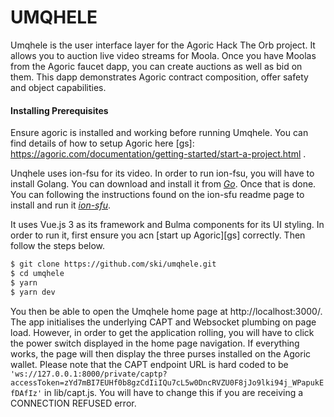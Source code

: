 # UMQHELE
Umqhele is the user interface layer for the Agoric Hack The Orb project. It allows you to auction live video streams for Moola. Once you have Moolas
from the Agoric faucet dapp, you can create auctions as well as bid on them. This dapp demonstrates Agoric contract composition, offer safety and object
capabilities.

#### Installing Prerequisites
Ensure agoric is installed and working before running Umqhele. You can find details of how to setup Agoric here [gs]: https://agoric.com/documentation/getting-started/start-a-project.html .

Unqhele uses ion-fsu for its video. In order to run ion-fsu, you will have to install Golang. You can download and install it from *[Go](https://golang.org/doc/install)*. Once that is done. You can following the instructions found on the ion-sfu readme page to install and run it *[ion-sfu](https://github.com/pion/ion-sfu)*.

 It uses Vue.js 3 as its framework and Bulma components for its UI styling. In order to run it, first ensure you acn [start up Agoric][gs] correctly. Then follow the steps below.
```bash
$ git clone https://github.com/ski/umqhele.git
$ cd umqhele
$ yarn
$ yarn dev
```
You then be able to open the Umqhele home page at http://localhost:3000/. The app initialises the underlying CAPT and Websocket plumbing on page load. However, in order to get the application rolling, you will have to click the power switch displayed in the home page navigation. If everything works, the page will then display the three purses installed on the Agoric wallet. Please note that the CAPT endpoint URL is hard coded to be ``` 'ws://127.0.0.1:8000/private/captp?accessToken=zYd7mBI7EUHf0b8gzCdIiIQu7cL5w0DncRVZU0F8jJo9lki94j_WPapukEfDAfIz' ``` in lib/capt.js. You will have to change this if you are receiving a CONNECTION REFUSED error. 


